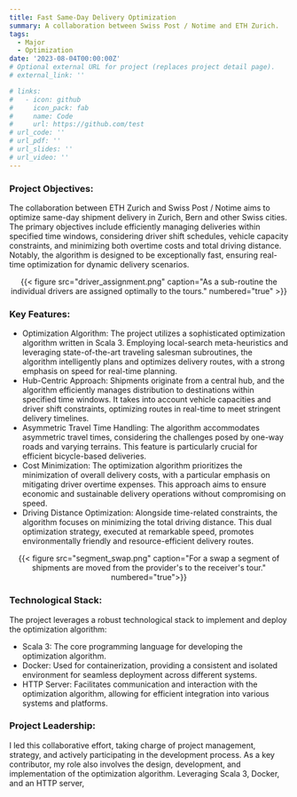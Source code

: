 ```yaml
---
title: Fast Same-Day Delivery Optimization
summary: A collaboration between Swiss Post / Notime and ETH Zurich.
tags:
  - Major
  - Optimization
date: '2023-08-04T00:00:00Z'
# Optional external URL for project (replaces project detail page).
# external_link: ''

# links:
#   - icon: github
#     icon_pack: fab
#     name: Code
#     url: https://github.com/test
# url_code: ''
# url_pdf: ''
# url_slides: ''
# url_video: ''
---
```

### Project Objectives:
The collaboration between ETH Zurich and Swiss Post / Notime aims to optimize same-day shipment delivery in Zurich, Bern 
and other Swiss cities. The primary objectives include efficiently managing deliveries within specified time windows, 
considering driver shift schedules, vehicle capacity constraints, and minimizing both overtime costs and total driving 
distance. Notably, the algorithm is designed to be exceptionally fast, ensuring real-time optimization for dynamic delivery 
scenarios.
<center>{{< figure src="driver_assignment.png" caption="As a sub-routine the individual drivers are assigned optimally to the tours." numbered="true" >}}</center>

### Key Features:
- Optimization Algorithm:
The project utilizes a sophisticated optimization algorithm written in Scala 3. Employing local-search meta-heuristics and 
leveraging state-of-the-art traveling salesman subroutines, the algorithm intelligently plans and optimizes delivery routes, 
with a strong emphasis on speed for real-time planning.
- Hub-Centric Approach:
Shipments originate from a central hub, and the algorithm efficiently manages distribution to destinations within specified 
time windows. It takes into account vehicle capacities and driver shift constraints, optimizing routes in real-time to meet 
stringent delivery timelines.
- Asymmetric Travel Time Handling:
The algorithm accommodates asymmetric travel times, considering the challenges posed by one-way roads and varying terrains. 
This feature is particularly crucial for efficient bicycle-based deliveries.
- Cost Minimization:
The optimization algorithm prioritizes the minimization of overall delivery costs, with a particular emphasis on mitigating 
driver overtime expenses. This approach aims to ensure economic and sustainable delivery operations without compromising on speed.
- Driving Distance Optimization:
Alongside time-related constraints, the algorithm focuses on minimizing the total driving distance. This dual optimization 
strategy, executed at remarkable speed, promotes environmentally friendly and resource-efficient delivery routes.
<center>{{< figure src="segment_swap.png" caption="For a swap a segment of shipments are moved from the provider's to the receiver's tour." numbered="true">}}</center>

### Technological Stack:
The project leverages a robust technological stack to implement and deploy the optimization algorithm:

- Scala 3: The core programming language for developing the optimization algorithm.
- Docker: Used for containerization, providing a consistent and isolated environment for seamless deployment across different systems.
- HTTP Server: Facilitates communication and interaction with the optimization algorithm, allowing for efficient integration 
into various systems and platforms.

### Project Leadership:
I led this collaborative effort, taking charge of project management, strategy, and actively participating in the development process.
As a key contributor, my role also involves the design, development, and implementation of the optimization algorithm. 
Leveraging Scala 3, Docker, and an HTTP server,
